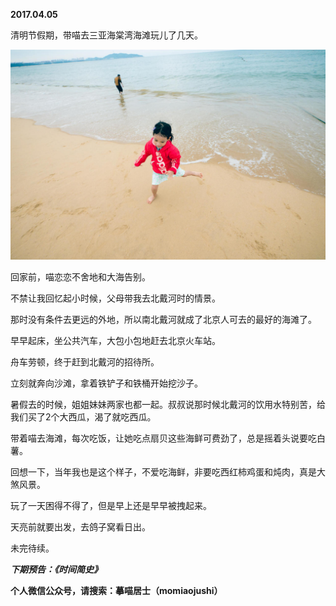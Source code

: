 
          
            
**2017.04.05**

清明节假期，带喵去三亚海棠湾海滩玩儿了几天。




![](img/51001-85d3d6dd243721d9.jpg)




回家前，喵恋恋不舍地和大海告别。

不禁让我回忆起小时候，父母带我去北戴河时的情景。

那时没有条件去更远的外地，所以南北戴河就成了北京人可去的最好的海滩了。

早早起床，坐公共汽车，大包小包地赶去北京火车站。

舟车劳顿，终于赶到北戴河的招待所。

立刻就奔向沙滩，拿着铁铲子和铁桶开始挖沙子。

暑假去的时候，姐姐妹妹两家也都一起。叔叔说那时候北戴河的饮用水特别苦，给我们买了2个大西瓜，渴了就吃西瓜。

带着喵去海滩，每次吃饭，让她吃点扇贝这些海鲜可费劲了，总是摇着头说要吃白薯。

回想一下，当年我也是这个样子，不爱吃海鲜，非要吃西红柿鸡蛋和炖肉，真是大煞风景。

玩了一天困得不得了，但是早上还是早早被拽起来。

天亮前就要出发，去鸽子窝看日出。

未完待续。


***下期预告：《时间简史》***


**个人微信公众号，请搜索：摹喵居士（momiaojushi）**

          
        